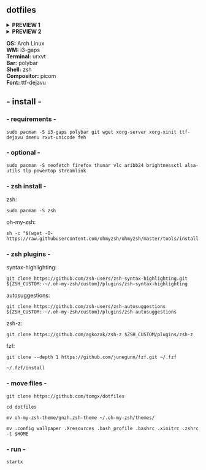 ## dotfiles
<details>
<summary><b>PREVIEW 1</b></summary>
<img src="https://i.imgur.com/ssvaiXR.png">
</details>
<details>
<summary><b>PREVIEW 2</b></summary>
<img src="https://i.imgur.com/cklrNdr.png">
</details>


<b>OS:</b> Arch Linux<br/>
<b>WM:</b> i3-gaps<br/>
<b>Terminal:</b> urxvt<br/>
<b>Bar:</b> polybar<br/>
<b>Shell:</b> zsh<br/>
<b>Compositor:</b> picom<br/>
<b>Font:</b> ttf-dejavu<br/>


## - install -

### - requirements -
```
sudo pacman -S i3-gaps polybar git wget xorg-server xorg-xinit ttf-dejavu dmenu rxvt-unicode feh
```

### - optional -
```
sudo pacman -S neofetch firefox thunar vlc aribb24 brightnessctl alsa-utils tlp powertop streamlink
```

### - zsh install - 

zsh:<br/>
```
sudo pacman -S zsh
```

oh-my-zsh:<br/>
```
sh -c "$(wget -O- https://raw.githubusercontent.com/ohmyzsh/ohmyzsh/master/tools/install.sh)"
```


### - zsh plugins -

syntax-highlighting:<br/>
```
git clone https://github.com/zsh-users/zsh-syntax-highlighting.git ${ZSH_CUSTOM:-~/.oh-my-zsh/custom}/plugins/zsh-syntax-highlighting
```

autosuggestions:<br/>
```
git clone https://github.com/zsh-users/zsh-autosuggestions ${ZSH_CUSTOM:-~/.oh-my-zsh/custom}/plugins/zsh-autosuggestions
```

zsh-z:<br/>
```
git clone https://github.com/agkozak/zsh-z $ZSH_CUSTOM/plugins/zsh-z
```

fzf:<br/>
```
git clone --depth 1 https://github.com/junegunn/fzf.git ~/.fzf
```

```
~/.fzf/install
```


### - move files -

```
git clone https://github.com/tomgx/dotfiles
```

```
cd dotfiles
```

```
mv oh-my-zsh-theme/gnzh.zsh-theme ~/.oh-my-zsh/themes/
```

```
mv .config wallpaper .Xresources .bash_profile .bashrc .xinitrc .zshrc -t $HOME
```

### - run -
`startx`
